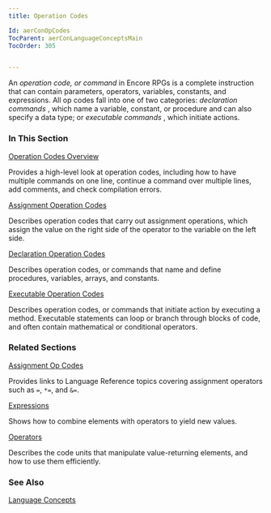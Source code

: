 ```yaml
---
title: Operation Codes

Id: aerConOpCodes
TocParent: aerConLanguageConceptsMain
TocOrder: 305


---
```


An *operation code, or command* in Encore RPGs is a complete instruction that can contain parameters, operators, variables, constants, and expressions. All op codes fall into one of two categories: *declaration commands* , which name a variable, constant, or procedure and can also specify a data type; or *executable commands* , which initiate actions. 

### In This Section

[Operation Codes Overview](ecrConOpCodesOverview.html)

Provides a high-level look at operation codes, including how to have multiple
                commands on one line, continue a command over multiple lines, add
                comments, and check compilation errors.


[Assignment Operation Codes](ecrConAssignmentOpCodes.html)

Describes operation codes that carry out assignment operations, which 	assign the value on the right side of the operator to the variable on the left 	side.


[Declaration Operation Codes](ecrConDeclarationOpCodes.html)

Describes operation codes, or commands that name and define procedures, variables, arrays, and constants.


[Executable Operation Codes](ecrConExecutableOpCodes.html)

Describes operation codes, or commands that initiate action by executing
                a method.  Executable statements can loop or branch through blocks of code, and often contain mathematical or conditional operators.


### Related Sections

[Assignment Op Codes](ecrConAssignmentOpCodes.html)

Provides links to Language Reference topics covering assignment operators such
                as ```=```, ```*=```, and ```&=```.


[Expressions](ecrConExpressions.html)

Shows how to combine elements with operators to yield new values.


[Operators](ecrConOperators.html)

Describes the code units that manipulate value-returning elements, and how to use them efficiently.


### See Also
[Language Concepts](ecrConLanguageConceptsMain.html) 

